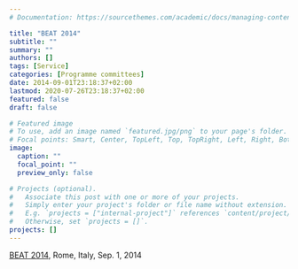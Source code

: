 ```yaml
---
# Documentation: https://sourcethemes.com/academic/docs/managing-content/

title: "BEAT 2014"
subtitle: ""
summary: ""
authors: []
tags: [Service]
categories: [Programme committees]
date: 2014-09-01T23:18:37+02:00
lastmod: 2020-07-26T23:18:37+02:00
featured: false
draft: false

# Featured image
# To use, add an image named `featured.jpg/png` to your page's folder.
# Focal points: Smart, Center, TopLeft, Top, TopRight, Left, Right, BottomLeft, Bottom, BottomRight.
image:
  caption: ""
  focal_point: ""
  preview_only: false

# Projects (optional).
#   Associate this post with one or more of your projects.
#   Simply enter your project's folder or file name without extension.
#   E.g. `projects = ["internal-project"]` references `content/project/deep-learning/index.md`.
#   Otherwise, set `projects = []`.
projects: []
---
```

[BEAT 2014](http://beat2014.behavioural-types.eu/), Rome, Italy, Sep. 1, 2014
